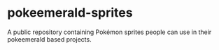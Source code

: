 # pokeemerald-sprites

A public repository containing Pokémon sprites people can use in their pokeemerald based projects.
